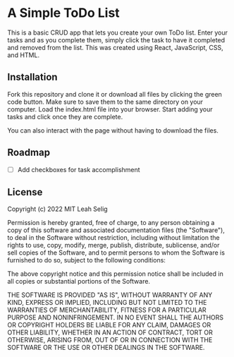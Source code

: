 # A Simple ToDo List

This is a basic CRUD app that lets you create your own ToDo list. Enter your tasks and as you complete them, simply click the task to have it completed and removed from the list. This was created using React, JavaScript, CSS, and HTML.

## Installation

Fork this repository and clone it or download all files by clicking the green code button. Make sure to save them to the same directory on your computer. Load the index.html file into your browser. Start adding your tasks and click once they are complete.

You can also interact with the page without having to download the files.




## Roadmap

- [ ] Add checkboxes for task accomplishment



## License
Copyright (c) 2022 MIT  Leah Selig

Permission is hereby granted, free of charge, to any person obtaining a copy of this software and associated documentation files (the "Software"), to deal in the Software without restriction, including without limitation the rights to use, copy, modify, merge, publish, distribute, sublicense, and/or sell copies of the Software, and to permit persons to whom the Software is furnished to do so, subject to the following conditions:

The above copyright notice and this permission notice shall be included in all copies or substantial portions of the Software.

THE SOFTWARE IS PROVIDED "AS IS", WITHOUT WARRANTY OF ANY KIND, EXPRESS OR IMPLIED, INCLUDING BUT NOT LIMITED TO THE WARRANTIES OF MERCHANTABILITY, FITNESS FOR A PARTICULAR PURPOSE AND NONINFRINGEMENT. IN NO EVENT SHALL THE AUTHORS OR COPYRIGHT HOLDERS BE LIABLE FOR ANY CLAIM, DAMAGES OR OTHER LIABILITY, WHETHER IN AN ACTION OF CONTRACT, TORT OR OTHERWISE, ARISING FROM, OUT OF OR IN CONNECTION WITH THE SOFTWARE OR THE USE OR OTHER DEALINGS IN THE SOFTWARE.
